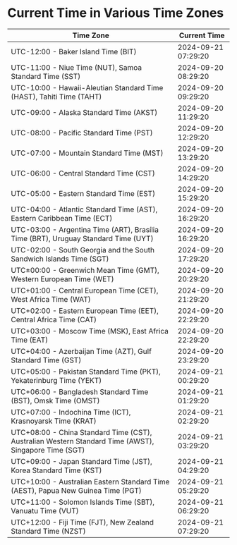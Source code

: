 # Current Time in Various Time Zones

| Time Zone | Current Time |
|-----------|--------------|
| UTC-12:00 - Baker Island Time (BIT) | 2024-09-21 07:29:20 |
| UTC-11:00 - Niue Time (NUT), Samoa Standard Time (SST) | 2024-09-20 08:29:20 |
| UTC-10:00 - Hawaii-Aleutian Standard Time (HAST), Tahiti Time (TAHT) | 2024-09-20 09:29:20 |
| UTC-09:00 - Alaska Standard Time (AKST) | 2024-09-20 11:29:20 |
| UTC-08:00 - Pacific Standard Time (PST) | 2024-09-20 12:29:20 |
| UTC-07:00 - Mountain Standard Time (MST) | 2024-09-20 13:29:20 |
| UTC-06:00 - Central Standard Time (CST) | 2024-09-20 14:29:20 |
| UTC-05:00 - Eastern Standard Time (EST) | 2024-09-20 15:29:20 |
| UTC-04:00 - Atlantic Standard Time (AST), Eastern Caribbean Time (ECT) | 2024-09-20 16:29:20 |
| UTC-03:00 - Argentina Time (ART), Brasília Time (BRT), Uruguay Standard Time (UYT) | 2024-09-20 16:29:20 |
| UTC-02:00 - South Georgia and the South Sandwich Islands Time (SGT) | 2024-09-20 17:29:20 |
| UTC±00:00 - Greenwich Mean Time (GMT), Western European Time (WET) | 2024-09-20 20:29:20 |
| UTC+01:00 - Central European Time (CET), West Africa Time (WAT) | 2024-09-20 21:29:20 |
| UTC+02:00 - Eastern European Time (EET), Central Africa Time (CAT) | 2024-09-20 22:29:20 |
| UTC+03:00 - Moscow Time (MSK), East Africa Time (EAT) | 2024-09-20 22:29:20 |
| UTC+04:00 - Azerbaijan Time (AZT), Gulf Standard Time (GST) | 2024-09-20 23:29:20 |
| UTC+05:00 - Pakistan Standard Time (PKT), Yekaterinburg Time (YEKT) | 2024-09-21 00:29:20 |
| UTC+06:00 - Bangladesh Standard Time (BST), Omsk Time (OMST) | 2024-09-21 01:29:20 |
| UTC+07:00 - Indochina Time (ICT), Krasnoyarsk Time (KRAT) | 2024-09-21 02:29:20 |
| UTC+08:00 - China Standard Time (CST), Australian Western Standard Time (AWST), Singapore Time (SGT) | 2024-09-21 03:29:20 |
| UTC+09:00 - Japan Standard Time (JST), Korea Standard Time (KST) | 2024-09-21 04:29:20 |
| UTC+10:00 - Australian Eastern Standard Time (AEST), Papua New Guinea Time (PGT) | 2024-09-21 05:29:20 |
| UTC+11:00 - Solomon Islands Time (SBT), Vanuatu Time (VUT) | 2024-09-21 06:29:20 |
| UTC+12:00 - Fiji Time (FJT), New Zealand Standard Time (NZST) | 2024-09-21 07:29:20 |
